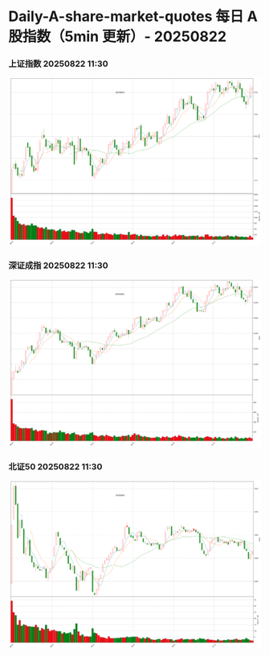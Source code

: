 
# Daily-A-share-market-quotes 每日 A 股指数（5min 更新）- 20250822

### 上证指数 20250822 11:30
![](./fig/2025/8/20250822-sh000001.png)

### 深证成指 20250822 11:30
![](./fig/2025/8/20250822-sz399001.png)

### 北证50 20250822 11:30
![](./fig/2025/8/20250822-bj899050.png)
